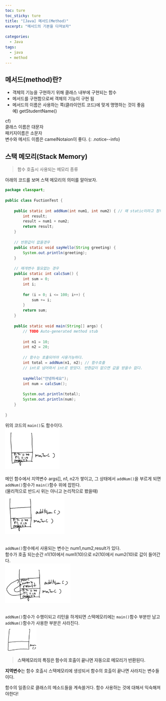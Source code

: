 ```yaml
---
toc: ture
toc_sticky: ture
title: "[Java] 메서드(Method)"
excerpt: "메서드의 기본을 다져보자"

categories:
  - Java
tags:
  - java
  - method
---
```

## 메서드(method)란? 
* 객체의 기능을 구현하기 위해 클래스 내부에 구현되는 함수
* 메서드를 구현함으로써 객체의 기능이 구현 됨
* 메서드의 이름은 사용하는 쪽(클라이언트 코드)에 맞게 명명하는 것이 좋음<br>
예) getStudentName() 

cf)<br>
클래스 이름은 대문자<br>
패키지이름은  소문자<br>
변수와 메서드 이름은 camelNotaion이 좋다.
{: .notice--info}


## 스택 메모리(Stack Memory)
> 함수 호출시 사용되는 메모리 종류

아래의 코드를 보며 스택 메모리의 의미를 알아보자.

```java
package classpart;

public class FuctionTest {

	public static int addNum(int num1, int num2) { // 왜 static이라고 정의했는지는 나중에 설명 여기서는 함수의 기능에 대해서만 얘기한다.
		int result;
		result = num1 + num2;
		return result;
	}

	// 반환값이 없을경우
	public static void sayHello(String greeting) {
		System.out.println(greeting);
	}

	// 매개변수 필요없는 경우
	public static int calcSum() {
		int sum = 0;
		int i;

		for (i = 0; i <= 100; i++) {
			sum += i;
		}
		return sum;
	}

	public static void main(String[] args) {
		// TODO Auto-generated method stub

		int n1 = 10;
		int n2 = 20;

		// 함수는 호출되어야 사용가능하다.
		int total = addNum(n1, n2); // 함수호출
		// int로 넘어와서 int로 받았다. 반환값이 없으면 값을 받을수 없다.
		
		sayHello("안녕하세요");
		int num = calcSum();

		System.out.println(total);
		System.out.println(num);
	}

}

```

위의 코드의 `main()`도 함수이다.<br>
<img src="https://github.com/goheeji/goheeji.github.io/blob/master/assets/images/java/method/1.png" width="35%" height="35%"><br><br>
메인 함수에서 지역변수 args[], n1, n2가 쌓이고, 그 상태에서 `addNum()`을 부르게 되면 `addNum()`함수가 `main()`함수 위에 잡힌다.<br>
(물리적으로 반드시 위는 아니고 논리적으로 봤을때)<br>
<img src="https://github.com/goheeji/goheeji.github.io/blob/master/assets/images/java/method/2.png" width="38%" height="38%"><br><br>

`addNum()`함수에서 사용되는 변수는 num1,num2,result가 있다.<br>
함수가 호출 되는순간 n1(10)에서 num1(10)으로 n2(10)에서 num2(10)로 값이 들어간다.<br>
<img src="https://github.com/goheeji/goheeji.github.io/blob/master/assets/images/java/method/3.png" width="42%" height="42%"><br><br> 

`addNum()`함수가 수행이되고 리턴을 하게되면 스택메모리에는 `main()`함수 부분만 남고 `addNum()`함수가 사용한 부분은 사라진다.<br>
<img src="https://github.com/goheeji/goheeji.github.io/blob/master/assets/images/java/method/4.png" width="20%" height="20%"><br>


> **스택메모리의 특징은 함수의 호출이 끝나면 자동으로 메모리가 반환된다.**

**지역변수**는 함수 호출시 스택메모리에 생성되서 함수의 호출이 끝나면 사라지는 변수들이다. 

함수의 일종으로 클래스의 메소드들을 계속쓸거다. 함수 사용하는 것에 대해서 익숙해져야한다!